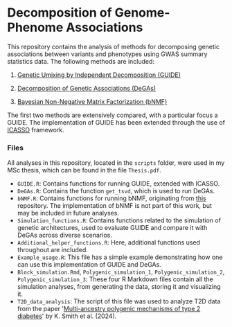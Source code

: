 # Decomposition of Genome-Phenome Associations

This repository contains the analysis of methods for decomposing genetic associations between variants and phenotypes using GWAS summary statistics data. The following methods are included:

1. [Genetic Umixing by Independent Decomposition (GUIDE)](https://www.biorxiv.org/content/10.1101/2024.05.03.592285v2)

2. [Decomposition of Genetic Associations (DeGAs)](https://www.nature.com/articles/s41467-019-11953-9)

3. [Bayesian Non-Negative Matrix Factorization (bNMF)](https://pubmed.ncbi.nlm.nih.gov/30240442/)

The first two methods are extensively compared, with a particular focus a GUIDE. The implementation of GUIDE has been extended through the use of [ICASSO](https://ieeexplore.ieee.org/document/1318025) framework. 


### Files

All analyses in this repository, located in the `scripts` folder, were used in my MSc thesis, which can be found in the file `Thesis.pdf`.

* `GUIDE.R`: Contains functions for running GUIDE, extended with ICASSO.
* `DeGAs.R`: Contains the function `get_tsvd`, which is used to run DeGAs.
* `bNMF.R`: Contains functions for running bNMF, originating from [this](https://github.com/gwas-partitioning/bnmf-clustering) repository. The implementation of bNMF is not part of this work, but may be included in future analyses.
* `Simulation_functions.R`: Contains functions related to the simulation of genetic architectures, used to evaluate GUIDE and compare it with DeGAs across diverse scenarios.
* `Additional_helper_functions.R`: Here, additional functions used throughout are included.
* `Example_usage.R`: This file has a simple example demonstrating how one can use this implementation of GUIDE and DeGAs.
* `Block_simulation.Rmd`, `Polygenic_simulation_1`, `Polygenic_simulation_2`, `Polygenic_simulation_3`: These four R Markdown files contain all the simulation analyses, from generating the data, storing it and visualizing it.
* `T2D_data_analysis`: The script of this file was used to analyze T2D data from the paper '[Multi-ancestry polygenic mechanisms of
type 2 diabetes](https://www.nature.com/articles/s41591-024-02865-3)' by K. Smith et al. (2024).


